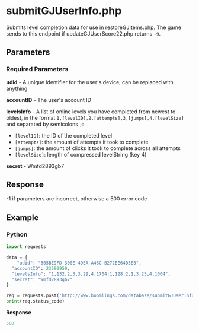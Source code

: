 # submitGJUserInfo.php

Submits level completion data for use in restoreGJItems.php. The game sends to this endpoint if updateGJUserScore22.php returns `-9`.

## Parameters

### Required Parameters

**udid** - A unique identifier for the user's device, can be replaced with anything

**accountID** - The user's account ID

**levelsInfo** - A list of online levels you have completed from newest to oldest, in the format `1,[levelID],2,[attempts],3,[jumps],4,[levelSize]` and separated by semicolons `;`:

- `[levelID]`: the ID of the completed level
- `[attempts]`: the amount of attempts it took to complete
- `[jumps]`: the amount of clicks it took to complete across all attempts
- `[levelSize]`: length of compressed levelString (key 4)

**secret** - Wmfd2893gb7

## Response

-1 if parameters are incorrect, otherwise a 500 error code

## Example

<!-- tabs:start -->

### **Python**

```py
import requests

data = {
	"udid": "605BE9FD-300E-49EA-A45C-B272EE64D3E0",
  "accountID": 23590959,
  "levelsInfo": "1,132,2,3,3,29,4,1704;1,128,2,1,3,25,4,1004",
  "secret": "Wmfd2893gb7"
}

req = requests.post('http://www.boomlings.com/database/submitGJUserInfo.php', data=data)
print(req.status_code)
```

**Response**
```py
500
```

<!-- tabs:end -->
